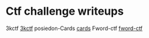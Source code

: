 # Ctf challenge writeups

3kctf [3kctf](https://blog.harshkhuha.in/writeups/3kctf-challenge/)
posiedon-Cards [cards](https://blog.harshkhuha.in/writeups/cards/)
Fword-ctf [fword-ctf](https://blog.harshkhuha.in/writeups/fword/)
